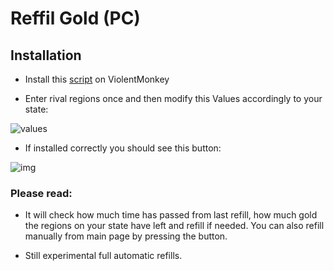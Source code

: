 # Reffil Gold (PC)


## Installation

- Install this [script][myscript] on ViolentMonkey

- Enter rival regions once and then modify this Values accordingly to your state:

![values]

- If installed correctly you should see this button:

![img]


### Please read:

- It will check how much time has passed from last refill, how much gold the regions on your state have left and refill if needed. You can also refill manually from main page by pressing the button.

- Still experimental full automatic refills.

  
  

[kiwi]: https://play.google.com/store/apps/details?id=com.kiwibrowser.browser

[vm]: https://chrome.google.com/webstore/detail/violentmonkey/jinjaccalgkegednnccohejagnlnfdag

[myscript]: https://github.com/pbl0/rr-scripts/raw/main/scripts/refill-gold/pc/RefillGoldPC.user.js

[img]: https://raw.githubusercontent.com/pbl0/refill_gold_rr/master/screen.png

[values]: https://raw.githubusercontent.com/pbl0/refill_gold_rr/master/values.jpg
